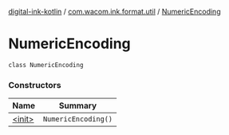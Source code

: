 [digital-ink-kotlin](../../index.md) / [com.wacom.ink.format.util](../index.md) / [NumericEncoding](./index.md)

# NumericEncoding

`class NumericEncoding`

### Constructors

| Name | Summary |
|---|---|
| [&lt;init&gt;](-init-.md) | `NumericEncoding()` |
